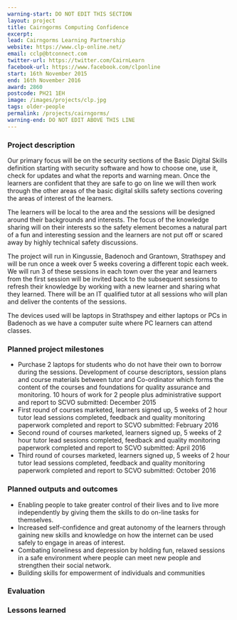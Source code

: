 ```yaml
---
warning-start: DO NOT EDIT THIS SECTION
layout: project
title: Cairngorms Computing Confidence 
excerpt: 
lead: Cairngorms Learning Partnership
website: https://www.clp-online.net/
email: cclp@btconnect.com
twitter-url: https://twitter.com/CairnLearn
facebook-url: https://www.facebook.com/clponline
start: 16th November 2015
end: 16th November 2016
award: 2860
postcode: PH21 1EH
image: /images/projects/clp.jpg
tags: older-people
permalink: /projects/cairngorms/
warning-end: DO NOT EDIT ABOVE THIS LINE
---
```


### Project description

Our primary focus will be on the security sections of the Basic Digital Skills definition starting with security software and how to choose one, use it, check for updates and what the reports and warning mean. Once the learners are confident that they are safe to go on line we will then work through the other areas of the basic digital skills safety sections covering the areas of interest of the learners. 

The learners will be local to the area and the sessions will be designed around their backgrounds and interests. The focus of the knowledge sharing will on their interests so the safety element becomes a natural part of a fun and interesting session and the learners are not put off or scared away by highly technical safety discussions.

The project will run in Kingussie, Badenoch and Grantown, Strathspey and will be run once a week over 5 weeks covering a different topic each week. We will run 3 of these sessions in each town over the year and learners from the first session will be invited back to the subsequent sessions to refresh their knowledge by working with a new learner and sharing what they learned. There will be an IT qualified tutor at all sessions who will plan and deliver the contents of the sessions. 

The devices used will be laptops in Strathspey and either laptops or PCs in Badenoch as we have a computer suite where PC learners can attend classes.

### Planned project milestones

* Purchase 2 laptops for students who do not have their own to borrow during the sessions. Development of course descriptors, session plans and course materials between tutor and Co-ordinator which forms the content of the courses and foundations for quality assurance and monitoring. 10 hours of work for 2 people plus administrative support and report to SCVO submitted: December 2015
* First round of courses marketed, learners signed up, 5 weeks of 2 hour tutor lead sessions completed, feedback and quality monitoring paperwork completed and report to SCVO submitted: February 2016
* Second round of courses marketed, learners signed up, 5 weeks of 2 hour tutor lead sessions completed, feedback and quality monitoring paperwork completed and report to SCVO submitted: April 2016
* Third round of courses marketed, learners signed up, 5 weeks of 2 hour tutor lead sessions completed, feedback and quality monitoring paperwork completed and report to SCVO submitted: October 2016


### Planned outputs and outcomes

* Enabling people to take greater control of their lives and to live more independently by giving them the skills to do on-line tasks for themselves.
* Increased self-confidence and great autonomy of the learners through gaining new skills and knowledge on how the internet can be used safely to engage in areas of interest.
* Combating loneliness and depression by holding fun, relaxed sessions in a safe environment where people can meet new people and strengthen their social network.
* Building skills for empowerment of individuals and communities


### Evaluation


### Lessons learned



